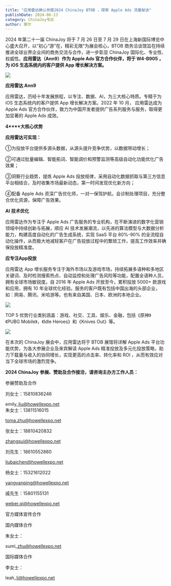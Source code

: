 ```yaml
---
title: "应用雷达确认参展2024 ChinaJoy BTOB ，探索 Apple Ads 流量秘诀"
publishDate: 2024-06-13
category: ChinaJoy专区
author: 莱尔
---
```


2024 年第二十一届 ChinaJoy 将于 7 月 26 日至 7 月 29 日在上海新国际博览中心盛大召开，以“初心“游”在，精彩无限”为展会核心，BTOB 商务洽谈馆旨在持续推进全球业界企业间的商务交流与合作，进一步彰显 ChinaJoy 国际化、专业性、权威性。**应用雷达（Ann9）作为 Apple Ads 官方合作伙伴，将于 W4-B905 ，为 iOS 生态系统内的客户提供 App 增长解决方案。**

![](https://ec-net-1251389766.cos.ap-shanghai.myqcloud.com/wp-content/uploads/2024/06/20240613154740937.png)

**应用雷达 Ann9**

应用雷达，历经十年发展旅程，以专注、数据、AI，为三大核心特质。专精于为 iOS 生态系统内的客户提供 App 增长解决方案。2022 年 10 月， 应用雷达成为 Apple Ads 官方合作伙伴，致力为中国开发者提供广告系列服务与服务，取得更加显著的 Apple Ads 成效。

**4****大核心优势**

**应用雷达可实现：**

①为投放平台提供多源头数据，从源头提升竞争优势，以数据带动增长；

②可通过批量编辑、智能拓词、智能调价和预警监测等高级自动化功能优化广告效果；

③洞察行业趋势，提炼 Apple Ads 投放规律，采用自动化数据抓取与第三方信息平台相结合，及时收集市场最新动态，第一时间发现优化新方向；

④配备 Apple Ads 资深广告优化师，一对一保驾护航，会诊制处理项目，充分整合优化资源，保障广告效果。

**AI** **技术优化**

应用雷达作为专注于 Apple Ads 广告服务的专业机构，在不断演进的数字化营销领域中持续创新与拓展，顺应 AI 技术发展潮流，以先进的算法模型与大数据分析能力，构建高度自动化的广告生成系统，实现 SaaS 平台 80%-90% 的全流程自动化操作，从而极大地减轻客户在广告投放过程中的繁琐工作，提高工作效率并确保投放精准度。

**应专注App投放**

应用雷达 App 增长服务专注于海外市场以及游戏市场，持续拓展多语种和多地区关键词、及时检测搜索热点、自动监控和处理广告风险等功能，配置全语种人员，拥有全球市场敏锐度。自 2016 年 Apple Ads 开放至今，累积投放 5000+ 款游戏和应用，拥有 10 年全球优化经验。服务的客户既有包括中国出海的头部企业，如：网易、腾讯、米哈游等。也有来自美国、日本、欧洲的本地企业。

![](https://ec-net-1251389766.cos.ap-shanghai.myqcloud.com/wp-content/uploads/2024/06/20240613154813434.png)

TOP 5 优势行业类别涵盖：游戏、社交、工具、娱乐、金融，包括《原神》《PUBG Mobile》，《Idle Heroes》和《Knives Out》等。

![](https://ec-net-1251389766.cos.ap-shanghai.myqcloud.com/wp-content/uploads/2024/06/20240613154833633.png)

在本次的 ChinaJoy 展会中，应用雷达将于 BTOB 展馆将详解 Apple Ads 平台功能优势，为各大参展企业及来宾解读 Apple Ads 精准投放及多元化投放策略，助力下载量与收入的协同增长，实现更高的点击率、转化率和 ROI ，从而有效应对当下全球市场的激烈竞争。

**2024 ChinaJoy** **参展、赞助及合作接洽，请咨询主办方工作人员：**

  
参展赞助及合作

刘女士：15810836246

emily\_liu@howellexpo.net  
朱女士：13811516015

toma.zhu@howellexpo.net

张女士：18810420832

zhangsui@howellexpo.net

刘先生：18610552880

liubaichen@howellexpo.net

杨女士：15321612022

yangyanping@howellexpo.net

戚先生：15801155131

[weber.qi@howellexpo.net](mailto:weber.qi@howellexpo.net)

  
官方媒体宣传合作

国内媒体合作

朱女士：

sumi\_zhu@howellexpo.net

国际媒体合作

李女士：

leah\_li@howellexpo.net
